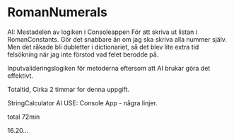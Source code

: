 # RomanNumerals

AI:
Mestadelen av logiken i Consoleappen
För att skriva ut listan i RomanConstants. Gör det snabbare än om jag ska skriva alla nummer själv. Men det råkade bli dubletter i dictionariet, så det blev lite extra tid felsökning när jag inte förstod vad felet berodde på.

Inputvalideringslogiken för metoderna  eftersom att AI brukar göra det effektivt.

Totaltid, Cirka 2 timmar for denna uppgift.


StringCalculator
AI USE: Console App - några linjer.

total 72min

16.20...